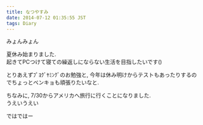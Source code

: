 ```yaml
---
title: なつやすみ
date: 2014-07-12 01:35:55 JST
tags: Diary
---
```

みょんみょん

夏休み始まりました.  
起きてPCつけて寝ての繰返しにならない生活を目指したいです()

とりあえずﾌﾟﾖｸﾞﾔﾐﾝｸﾞのお勉強と, 今年は休み明けからテストもあったりするのでちょっとベンキョも頑張りたいなと.

ちなみに, 7/30からアメリカへ旅行に行くことになりました.  
うえいうえい

ではではー